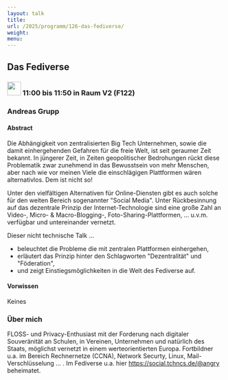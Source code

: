 ```yaml
---
layout: talk
title:
url: /2025/programm/126-das-fediverse/
weight:
menu:
---
```

## Das Fediverse

### <img height = "32" src="../../../images/talk.svg"> 11:00 bis 11:50 in Raum V2 (F122)

### Andreas Grupp

#### Abstract

Die Abhängigkeit von zentralisierten Big Tech Unternehmen, sowie die damit einhergehenden Gefahren für die freie Welt, ist seit geraumer Zeit bekannt. In jüngerer Zeit, in Zeiten geopolitischer Bedrohungen rückt diese Problematik zwar zunehmend in das Bewusstsein von mehr Menschen, aber nach wie vor meinen Viele die einschlägigen Plattformen wären alternativlos. Dem ist nicht so!

Unter den vielfältigen Alternativen für Online-Diensten gibt es auch solche für den weiten Bereich sogenannter "Social Media". Unter Rückbesinnung auf das dezentrale Prinzip der Internet-Technologie sind eine große Zahl an Video-, Micro- & Macro-Blogging-, Foto-Sharing-Plattformen, ... u.v.m. verfügbar und untereinander vernetzt.

Dieser nicht technische Talk ...

- beleuchtet die Probleme die mit zentralen Plattformen einhergehen,  
- erläutert das Prinzip hinter den Schlagworten "Dezentralität" und "Föderation",  
- und zeigt Einstiegsmöglichkeiten in die Welt des Fediverse auf.

#### Vorwissen

Keines

### Über mich

FLOSS- und Privacy-Enthusiast mit der Forderung nach digitaler Souveränität an Schulen, in Vereinen, Unternehmen und natürlich des Staats, möglichst vernetzt in einem werteorientierten Europa. Fortbildner u.a. im Bereich Rechnernetze (CCNA), Network Securty, Linux, Mail-Verschlüsselung … . Im Fediverse u.a. hier https://social.tchncs.de/@angry beheimatet.

